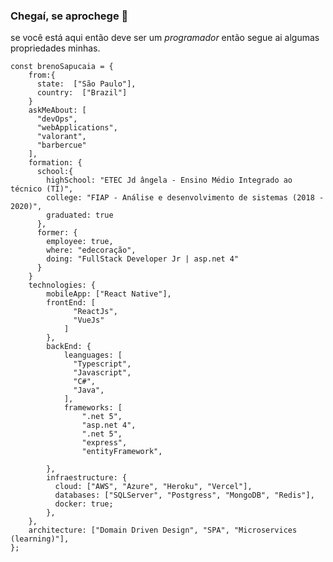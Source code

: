 ### Chegaí, se aprochege 👋


se você está aqui então deve ser um <i>programador</i>
então segue ai algumas propriedades minhas.
<!--
**breno-sapucaia/breno-sapucaia** is a ✨ _special_ ✨ repository because its `README.md` (this file) appears on your GitHub profile.-->

```javscript
const brenoSapucaia = {
    from:{
      state:  ["São Paulo"],
      country:  ["Brazil"]
    }
    askMeAbout: [
      "devOps", 
      "webApplications", 
      "valorant",
      "barbercue"
    ],
    formation: {
      school:{
        highSchool: "ETEC Jd ângela - Ensino Médio Integrado ao técnico (TI)",
        college: "FIAP - Análise e desenvolvimento de sistemas (2018 - 2020)",
        graduated: true
      },
      former: {
        employee: true,
        where: "edecoração",
        doing: "FullStack Developer Jr | asp.net 4"
      }
    }
    technologies: {
        mobileApp: ["React Native"],
        frontEnd: [
              "ReactJs", 
              "VueJs"
            ]
        },
        backEnd: {
            leanguages: [
              "Typescript",               
              "Javascript",
              "C#",
              "Java",
            ],
            frameworks: [
                ".net 5",
                "asp.net 4",
                ".net 5",
                "express",
                "entityFramework",
              
        },
        infraestructure: {
          cloud: ["AWS", "Azure", "Heroku", "Vercel"],
          databases: ["SQLServer", "Postgress", "MongoDB", "Redis"],
          docker: true;
        },
    },
    architecture: ["Domain Driven Design", "SPA", "Microservices (learning)"],
};
```

